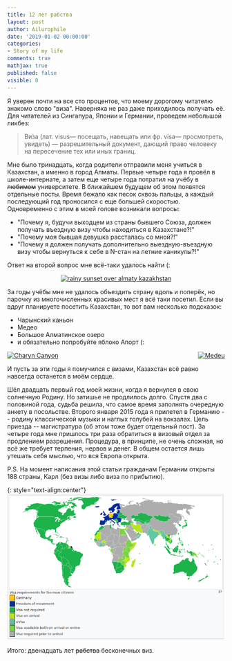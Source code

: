 ```yaml
---
title: 12 лет рабства
layout: post
author: Ailurophile
date: '2019-01-02 00:00:00'
categories:
- Story of my life
comments: true
mathjax: true
published: false
visible: 0
---
```


Я уверен почти на все сто процентов, что моему дорогому читателю знакомо слово "виза".
Наверняка не раз даже приходилось получать её.
Для читателей из Сингапура, Японии и Германии, проведем небольшой ликбез:
> Ви́за (лат. visus— посещать, навещать или фр. visa— просмотреть, увидеть) — разрешительный документ, дающий право человеку на пересечение тех или иных границ.
<!--more-->

Мне было тринадцать, когда родители отправили меня учиться в Казахстан, а именно в город Алматы.
Первые четыре года я провёл в школе-интернате, а затем еще четыре года потратил на учёбу в ~~любимом~~ университете.
В ближайшем будущем об этом появятся отдельные посты.
Время бежало как песок сквозь пальцы, а каждый последующий год проносился с еще большей скоростью.
Одновременно с этим в моей голове возникали вопросы:

* "Почему я, будучи выходцем из страны бывшего Союза, должен получать въездную визу чтобы находиться в Казахстане?!"
* "Почему моя бывшая девушка рассталась со мной?!"
* "Почему я должен получать дополнительно выездную-въездную визу чтобы вернуться к себе в N-стан на летние каникулы?!"

Ответ на второй вопрос мне всё-таки удалось найти (:

<div style="text-align: center;">
<a data-flickr-embed="true" data-header="true"  href="https://www.flickr.com/photos/39997856@N03/7758319838" title="rainy sunset over almaty kazakhstan"><img src="https://farm8.staticflickr.com/7140/7758319838_f459191e67_z.jpg" width="640" height="427" alt="rainy sunset over almaty kazakhstan"></a><script async src="//embedr.flickr.com/assets/client-code.js" charset="utf-8"></script>
</div>

За годы учёбы мне не удалось объездить страну вдоль и поперёк, но парочку из многочисленных красивых мест я всё таки посетил.
Если вы вдруг планируете посетить Казахстан, то вот вам несколько подсказок:
* Чарынский каньон
* Медео
* Большое Алматинское озеро
* и обязательно попробуйте яблоко Апорт (: 

<div style="float: left;">
	<a data-flickr-embed="true" data-header="true"  href="https://www.flickr.com/photos/ifl/3991847077/" title="Charyn Canyon"><img src="https://farm3.staticflickr.com/2480/3991847077_c4ed5dc1bd.jpg" width="500" height="259" alt="Charyn Canyon"></a><script async src="//embedr.flickr.com/assets/client-code.js" charset="utf-8"></script>
</div>
<div style="float: right;">
	<a data-flickr-embed="true" data-header="true"  href="https://www.flickr.com/photos/torekhan/23177970681/in/photostream/" title="Medeu"><img src="https://farm6.staticflickr.com/5781/23177970681_c65f8aec58.jpg" width="500" height="375" alt="Medeu"></a><script async src="//embedr.flickr.com/assets/client-code.js" charset="utf-8"></script>
</div>
<div style="clear: both;"></div>

И пусть за эти годы я помучился с визами, Казахстан всё равно навсегда останется в моём сердце.

Шёл двадцать первый год моей жизни, когда я вернулся в свою солнечную Родину.
Но затишье не продлилось долго.
Спустя два с половиной года, судьба решила, что самое время заполнять очередную анкету в посольстве.
Второго января 2015 года я прилетел в Германию -- родину классической музыки и наглых голубей на вокзалах.
Цель приезда -- магистратура (об этом тоже будет отдельный пост).
За четыре года мне пришлось три раза обратиться в визовый отдел за продлением разрешения.
Процедура, в принципе, не очень сложная, но всё же требует терпения, нервов и денег. 
В общем остается лишь утешать себя мыслью, что вся Европа открыта.

P.S. На момент написания этой статьи гражданам Германии открыты 188 страны, Карл (без визы либо виза по прибытию).

{: style="text-align:center"}
![Visa Requirements for German Citizens](/assets/images/visa_requirements_german_citizens.png)

Итого: двенадцать лет ~~рабства~~ бесконечных виз.
